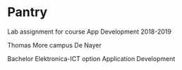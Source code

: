 # Pantry
Lab assignment for course App Development 2018-2019

Thomas More campus De Nayer

Bachelor Elektronica-ICT option Application Development
